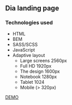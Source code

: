 ##  Dia landing page

### Technologies used
- HTML
- BEM
- SASS/SCSS
- JavaScript
- Adaptive layout
    - Large screens 2560px
    - Full HD 1920px
    - The design 1600px
    - Notebook 1280px
    - Tablet 1024
    - Mobile (> 320px)

[DEMO](https://dimadp.github.io/layout_dia/)
